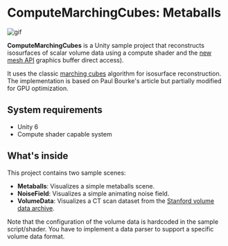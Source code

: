 ComputeMarchingCubes: Metaballs
====================

![gif](https://github.com/user-attachments/assets/9fefe65d-395f-452c-a7df-580e904a7c62)

**ComputeMarchingCubes** is a Unity sample project that reconstructs
isosurfaces of scalar volume data using a compute shader and the [new mesh API]
graphics buffer direct access).

[new mesh API]:
  https://docs.google.com/document/d/1_YrJafo9_ZsFm4-8K2QlD0k3RgwZ_49tSA84paobfcY/edit#heading=h.cvw3aojqmyd2

It uses the classic [marching cubes] algorithm for isosurface reconstruction.
The implementation is based on Paul Bourke's article but partially modified for
GPU optimization.

[marching cubes]: https://en.wikipedia.org/wiki/Marching_cubes
[Paul Bourke's article]: http://paulbourke.net/geometry/polygonise/

System requirements
-------------------

- Unity 6
- Compute shader capable system

What's inside
-------------

This project contains two sample scenes:

- **Metaballs**: Visualizes a simple metaballs scene.
- **NoiseField**: Visualizes a simple animating noise field.
- **VolumeData**: Visualizes a CT scan dataset from the
  [Stanford volume data archive].

[Stanford volume data archive]: https://graphics.stanford.edu/data/voldata/

Note that the configuration of the volume data is hardcoded in the sample
script/shader. You have to implement a data parser to support a specific volume
data format.
